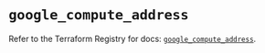# `google_compute_address`

Refer to the Terraform Registry for docs: [`google_compute_address`](https://registry.terraform.io/providers/hashicorp/google/5.45.2/docs/resources/compute_address).
